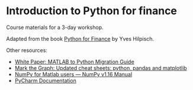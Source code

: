 # Introduction to Python for finance

Course materials for a 3-day workshop. 

Adapted from the book [Python for Finance](https://www.amazon.com/Python-Finance-Analyze-Financial-Data-ebook/dp/B00QUBHNBW) by Yves Hilpisch.

Other resources:

- [White Paper: MATLAB to Python Migration Guide](https://www.enthought.com/white-paper-matlab-to-python)
- [Mark the Graph: Updated cheat sheets: python, pandas and matplotlib](http://markthegraph.blogspot.com/2014/12/updated-cheat-sheets-python-pandas-and.html)
- [NumPy for Matlab users — NumPy v1.16 Manual](https://docs.scipy.org/doc/numpy/user/numpy-for-matlab-users.html)
- [PyCharm Documentation](https://www.jetbrains.com/pycharm/documentation/)
